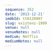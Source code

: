 ```yaml
---
sequence: 352
date: '2013-12-21'
imdbId: tt0120907
slug: existenz-1999
venue: null
venueNotes: null
medium: Netflix
mediumNotes: null
---
```


